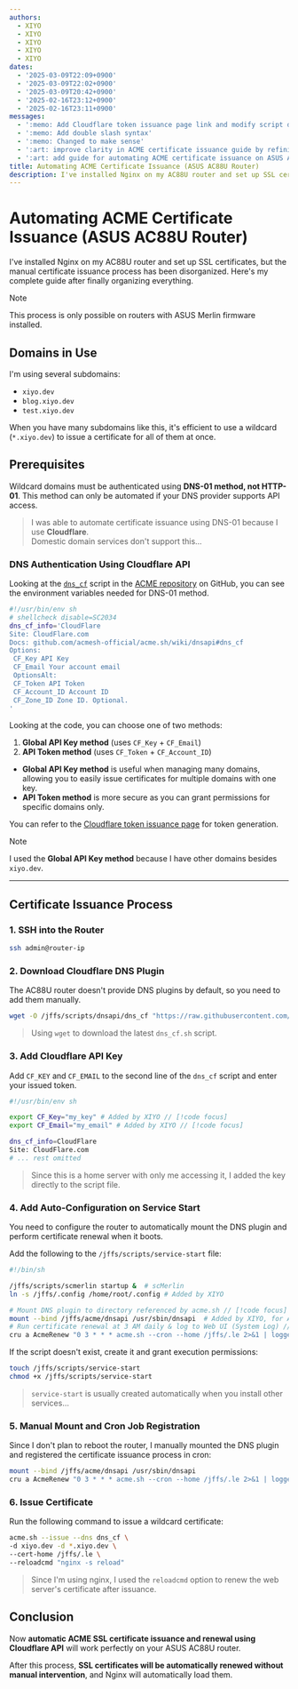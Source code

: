 ```yaml
---
authors:
  - XIYO
  - XIYO
  - XIYO
  - XIYO
  - XIYO
dates:
  - '2025-03-09T22:09+0900'
  - '2025-03-09T22:02+0900'
  - '2025-03-09T20:42+0900'
  - '2025-02-16T23:12+0900'
  - '2025-02-16T23:11+0900'
messages:
  - ':memo: Add Cloudflare token issuance page link and modify script description'
  - ':memo: Add double slash syntax'
  - ':memo: Changed to make sense'
  - ':art: improve clarity in ACME certificate issuance guide by refining language and formatting'
  - ':art: add guide for automating ACME certificate issuance on ASUS AC88U router'
title: Automating ACME Certificate Issuance (ASUS AC88U Router)
description: I've installed Nginx on my AC88U router and set up SSL certificates, but the manual certificate issuance process has been disorganized. Here's my complete guide after finally organizing everything.
---
```

# Automating ACME Certificate Issuance (ASUS AC88U Router)

I've installed Nginx on my AC88U router and set up SSL certificates, but the manual certificate issuance process has been disorganized. Here's my complete guide after finally organizing everything.

> [!NOTE]
> This process is only possible on routers with ASUS Merlin firmware installed.

## Domains in Use

I'm using several subdomains:

- `xiyo.dev`
- `blog.xiyo.dev`
- `test.xiyo.dev`

When you have many subdomains like this, it's efficient to use a wildcard (`*.xiyo.dev`) to issue a certificate for all of them at once.

## Prerequisites

Wildcard domains must be authenticated using **DNS-01 method, not HTTP-01**.
This method can only be automated if your DNS provider supports API access.

> I was able to automate certificate issuance using DNS-01 because I use **Cloudflare**.   
> Domestic domain services don't support this...

### DNS Authentication Using Cloudflare API

Looking at the [`dns_cf`](https://github.com/acmesh-official/acme.sh/blob/master/dnsapi/dns_cf.sh) script in the [ACME repository](https://github.com/acmesh-official/acme.sh) on GitHub, you can see the environment variables needed for DNS-01 method.

```sh
#!/usr/bin/env sh
# shellcheck disable=SC2034
dns_cf_info='CloudFlare
Site: CloudFlare.com
Docs: github.com/acmesh-official/acme.sh/wiki/dnsapi#dns_cf
Options:
 CF_Key API Key
 CF_Email Your account email
 OptionsAlt:
 CF_Token API Token
 CF_Account_ID Account ID
 CF_Zone_ID Zone ID. Optional.
'
```

Looking at the code, you can choose one of two methods:

1. **Global API Key method** (uses `CF_Key` + `CF_Email`)
2. **API Token method** (uses `CF_Token` + `CF_Account_ID`)

- **Global API Key method** is useful when managing many domains, allowing you to easily issue certificates for multiple domains with one key.
- **API Token method** is more secure as you can grant permissions for specific domains only.

You can refer to the [Cloudflare token issuance page](https://dash.cloudflare.com/profile/api-tokens) for token generation.

> [!NOTE]
> I used the **Global API Key method** because I have other domains besides `xiyo.dev`.

---

## Certificate Issuance Process

### 1. SSH into the Router

```sh data-title="terminal"
ssh admin@router-ip
```

### 2. Download Cloudflare DNS Plugin

The AC88U router doesn't provide DNS plugins by default, so you need to add them manually.

```sh data-title="terminal"
wget -O /jffs/scripts/dnsapi/dns_cf "https://raw.githubusercontent.com/acmesh-official/acme.sh/master/dnsapi/dns_cf.sh"
```

> Using `wget` to download the latest `dns_cf.sh` script.

### 3. Add Cloudflare API Key

Add `CF_KEY` and `CF_EMAIL` to the second line of the `dns_cf` script and enter your issued token.

```sh data-title="dns_cf"
#!/usr/bin/env sh

export CF_Key="my_key" # Added by XIYO // [!code focus]
export CF_Email="my_email" # Added by XIYO // [!code focus]

dns_cf_info=CloudFlare
Site: CloudFlare.com
# ... rest omitted
```

> Since this is a home server with only me accessing it, I added the key directly to the script file.

### 4. Add Auto-Configuration on Service Start

You need to configure the router to automatically mount the DNS plugin and perform certificate renewal when it boots.

Add the following to the `/jffs/scripts/service-start` file:

```sh data-title="service-start"
#!/bin/sh

/jffs/scripts/scmerlin startup &  # scMerlin 
ln -s /jffs/.config /home/root/.config # Added by XIYO

# Mount DNS plugin to directory referenced by acme.sh // [!code focus]
mount --bind /jffs/acme/dnsapi /usr/sbin/dnsapi  # Added by XIYO, for ACME // [!code focus]
# Run certificate renewal at 3 AM daily & log to Web UI (System Log) // [!code focus]
cru a AcmeRenew "0 3 * * * acme.sh --cron --home /jffs/.le 2>&1 | logger -t AcmeRenew" # Added by XIYO // [!code focus]
```

If the script doesn't exist, create it and grant execution permissions:

```sh data-title="terminal"
touch /jffs/scripts/service-start
chmod +x /jffs/scripts/service-start
```

> `service-start` is usually created automatically when you install other services...

### 5. Manual Mount and Cron Job Registration

Since I don't plan to reboot the router, I manually mounted the DNS plugin and registered the certificate issuance process in cron:

```sh data-title="terminal"
mount --bind /jffs/acme/dnsapi /usr/sbin/dnsapi
cru a AcmeRenew "0 3 * * * acme.sh --cron --home /jffs/.le 2>&1 | logger -t AcmeRenew"
```

### 6. Issue Certificate

Run the following command to issue a wildcard certificate:

```sh data-title="terminal"
acme.sh --issue --dns dns_cf \
-d xiyo.dev -d *.xiyo.dev \
--cert-home /jffs/.le \
--reloadcmd "nginx -s reload"
```

> Since I'm using nginx, I used the `reloadcmd` option to renew the web server's certificate after issuance.

## Conclusion

Now **automatic ACME SSL certificate issuance and renewal using Cloudflare API** will work perfectly on your ASUS AC88U router.

After this process, **SSL certificates will be automatically renewed without manual intervention**, and Nginx will automatically load them.